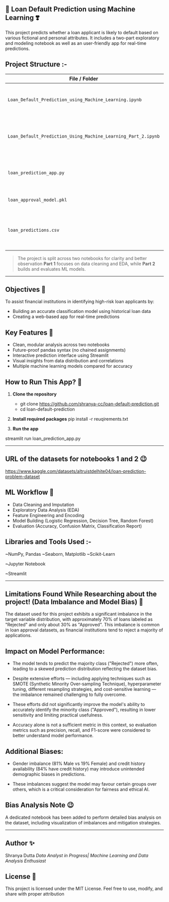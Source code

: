 ## 💌 Loan Default Prediction using Machine Learning ❣️

This project predicts whether a loan applicant is likely to default based on various fictional and personal attributes.
It includes a two-part exploratory and modeling notebook as well as an user-friendly app for real-time predictions.

## Project Structure :- 

| File / Folder                                       | Description                                              |
|----------------------------------------------------|----------------------------------------------------------|
| `Loan_Default_Prediction_using_Machine_Learning.ipynb`     | **Part 1**: Exploratory data analysis and preprocessing       |
| `Loan_Default_Prediction_Using_Machine_Learning_Part_2.ipynb` | **Part 2**: Feature selection, model building, and evaluation |
|`loan_prediction_app.py`        | Streamlit-based web application for loan predictions      |
|`loan_approval_model.pkl`                    | Trained model used in the app 
|`loan_predictions.csv`                    | No of predictions made by the app is saved in the format of CSV files

> The project is split across two notebooks for clarity and better observation
> **Part 1** focuses on data cleaning and EDA, while **Part 2** builds and evaluates ML models.

---

## Objectives 🌸

To assist financial institutions in identifying high-risk loan applicants by:

- Building an accurate classification model using historical loan data
- Creating a web-based app for real-time predictions
 
## Key Features 🧣

- Clean, modular analysis across two notebooks
- Future-proof pandas syntax (no chained assignments)
- Interactive prediction interface using Streamlit
- Visual insights from data distribution and correlations
- Multiple machine learning models compared for accuracy

## How to Run This App? 💫


1. **Clone the repository**

   * git clone https://github.com/shranya-cc/loan-default-prediction.git
   * cd loan-default-prediction
   
2. **Install required packages**
   pip install -r reuqirements.txt

3. **Run the app**

  streamlit run loan_prediction_app.py

---
## URL of the datasets for notebooks 1 and 2 😉

https://www.kaggle.com/datasets/altruistdelhite04/loan-prediction-problem-dataset

## ML Workflow 🎀

- Data Cleaning and Imputation
- Exploratory Data Analysis (EDA)
- Feature Engineering and Encoding
- Model Building (Logistic Regression, Decision Tree, Random Forest)
- Evaluation (Accuracy, Confusion Matrix, Classification Report)


## Libraries and Tools Used :-

~NumPy, Pandas
~Seaborn, Matplotlib
~Scikit-Learn

~Jupyter Notebook

~Streamlit

---

## Limitations Found While Researching about the project! (Data Imbalance and Model Bias) 🌷

The dataset used for this project exhibits a significant imbalance in the target variable distribution, with approximately 70% of loans labeled as "Rejected" and only about 30% as "Approved". This imbalance is common in loan approval datasets, as financial institutions tend to reject a majority of applications.

## Impact on Model Performance:

- The model tends to predict the majority class ("Rejected") more often, leading to a skewed prediction distribution reflecting the dataset bias.

- Despite extensive efforts — including applying techniques such as SMOTE (Synthetic Minority Over-sampling Technique), hyperparameter tuning, different resampling strategies, and cost-sensitive learning — the imbalance remained challenging to fully overcome.

- These efforts did not significantly improve the model's ability to accurately identify the minority class ("Approved"), resulting in lower sensitivity and limiting practical usefulness.

- Accuracy alone is not a sufficient metric in this context, so evaluation metrics such as precision, recall, and F1-score were considered to better understand model performance.

## Additional Biases:

- Gender imbalance (81% Male vs 19% Female) and credit history availability (84% have credit history) may introduce unintended demographic biases in predictions.

- These imbalances suggest the model may favour certain groups over others, which is a critical consideration for fairness and ethical AI.

## Bias Analysis Note 😉 

A dedicated notebook has been added to perform detailed bias analysis on the dataset, including visualization of imbalances and mitigation strategies.

---

## Author ✨

Shranya Dutta
*Data Analyst in Progress| Machine Learning and Data Analysis Enthusiast*

## License 🧣
This project is licensed under the MIT License.
Feel free to use, modify, and share with proper attribution 
